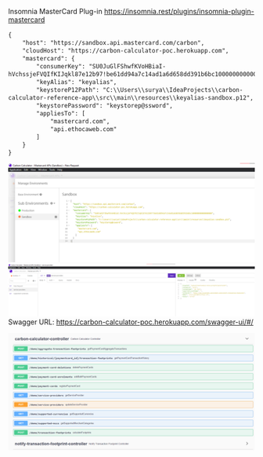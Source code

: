

Insomnia MasterCard Plug-in https://insomnia.rest/plugins/insomnia-plugin-mastercard

```
{
	"host": "https://sandbox.api.mastercard.com/carbon",
	"cloudHost": "https://carbon-calculator-poc.herokuapp.com",
	"mastercard": {
		"consumerKey": "SU0JuGlFShwfKVoHBiaI-hVchssjeFVQIfKIJqkl87e12b97!be61dd94a7c14ad1a6d658dd391b6bc10000000000000000",
		"keyAlias": "keyalias",
		"keystoreP12Path": "C:\\Users\\surya\\IdeaProjects\\carbon-calculator-reference-app\\src\\main\\resources\\keyalias-sandbox.p12",
		"keystorePassword": "keystorep@ssword",
		"appliesTo": [
			"mastercard.com",
			"api.ethocaweb.com"
		]
	}
}
```
![img.png](img/img1.png)
![img.png](img/img2.png)
Swagger URL: https://carbon-calculator-poc.herokuapp.com/swagger-ui/#/

![img.png](img/img.png)